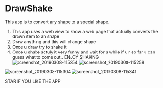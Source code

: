# DrawShake
This app is to convert any shape to a special shape.
1. This app uses a web view to show a web page that actually converts the drawn item to an shape
2. Draw anything and this will change shape
3. Once u draw try to shake it
4. Once u shake actuly it very funny and wait for a while if u r so far u can guess what to come out..
            ENJOY SHAKING
![screenshot_20190308-115254](https://user-images.githubusercontent.com/35774691/54012403-f228b080-419b-11e9-96dd-fe912ae5c9d2.jpg)
![screenshot_20190308-115258](https://user-images.githubusercontent.com/35774691/54012643-ac201c80-419c-11e9-9159-68185978eacd.jpg)

![screenshot_20190308-115304](https://user-images.githubusercontent.com/35774691/54012706-dc67bb00-419c-11e9-9e73-c130afcbcbe9.jpg)
![screenshot_20190308-115341](https://user-images.githubusercontent.com/35774691/54012707-dc67bb00-419c-11e9-80ca-5eb7729a1d64.jpg)
 
 
 STAR IF YOU LIKE THE APP
